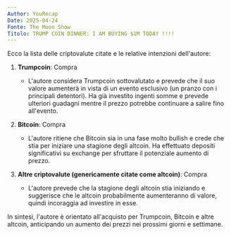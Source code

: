 ```yaml
---
Author: YouRecap
Date: 2025-04-24
Fonte: The Moon Show
Titolo: TRUMP COIN DINNER: I AM BUYING $1M TODAY !!!!
---
```


Ecco la lista delle criptovalute citate e le relative intenzioni dell'autore:

1. **Trumpcoin**: Compra
   - L'autore considera Trumpcoin sottovalutato e prevede che il suo valore aumenterà in vista di un evento esclusivo (un pranzo con i principali detentori). Ha già investito ingenti somme e prevede ulteriori guadagni mentre il prezzo potrebbe continuare a salire fino all'evento.

2. **Bitcoin**: Compra
   - L'autore ritiene che Bitcoin sia in una fase molto bullish e crede che stia per iniziare una stagione degli altcoin. Ha effettuato depositi significativi su exchange per sfruttare il potenziale aumento di prezzo.

3. **Altre criptovalute (genericamente citate come altcoin)**: Compra
   - L'autore prevede che la stagione degli altcoin stia iniziando e suggerisce che le altcoin probabilmente aumenteranno di valore, quindi incoraggia ad investire in esse. 

In sintesi, l'autore è orientato all'acquisto per Trumpcoin, Bitcoin e altre altcoin, anticipando un aumento dei prezzi nei prossimi giorni e settimane.
